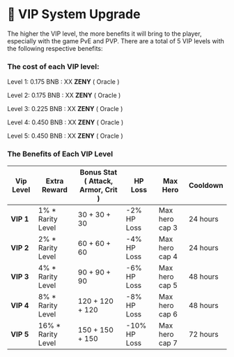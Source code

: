 # 🔱 VIP System Upgrade

The higher the VIP level, the more benefits it will bring to the player, especially with the game PvE and PVP. There are a total of 5 VIP levels with the following respective benefits:

### The cost of each VIP level:&#x20;

Level 1: 0.175 BNB : XX **ZENY** ( Oracle )

Level 2: 0.175 BNB : XX **ZENY** ( Oracle )

Level 3: 0.225 BNB : XX **ZENY** ( Oracle )

Level 4: 0.450 BNB : XX **ZENY** ( Oracle )

Level 5: 0.450 BNB : XX **ZENY** ( Oracle )



### The Benefits of Each VIP Level

| Vip Level | Extra Reward        | Bonus Stat ( Attack, Armor, Crit ) | HP Loss      | Max Hero       | Cooldown |
| --------- | ------------------- | ---------------------------------- | ------------ | -------------- | -------- |
| **VIP 1** | 1% \* Rarity Level  | 30 + 30 + 30                       | -2% HP Loss  | Max hero cap 3 | 24 hours |
| **VIP 2** | 2% \* Rarity Level  | 60 + 60 + 60                       | -4% HP Loss  | Max hero cap 4 | 24 hours |
| **VIP 3** | 4% \* Rarity Level  | 90 + 90 + 90                       | -6% HP Loss  | Max hero cap 5 | 48 hours |
| **VIP 4** | 8% \* Rarity Level  | 120 + 120 + 120                    | -8% HP Loss  | Max hero cap 6 | 48 hours |
| **VIP 5** | 16% \* Rarity Level | 150 + 150 + 150                    | -10% HP Loss | Max hero cap 7 | 72 hours |
